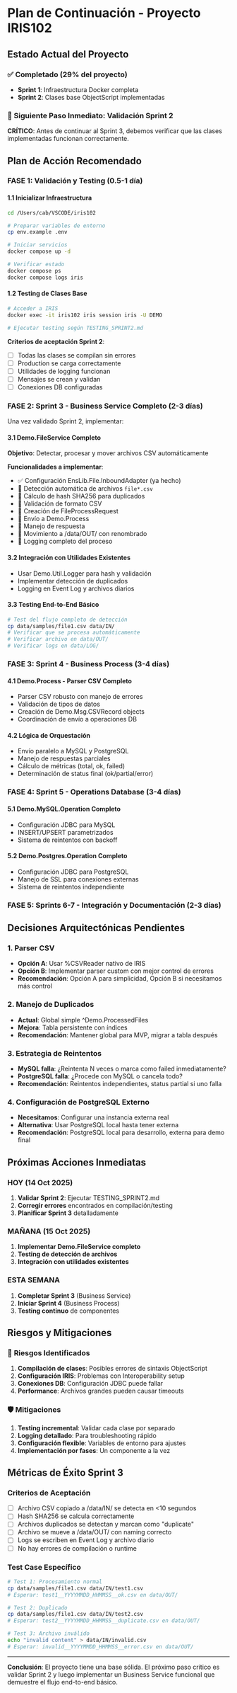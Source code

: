 # Plan de Continuación - Proyecto IRIS102

## Estado Actual del Proyecto

### ✅ Completado (29% del proyecto)
- **Sprint 1**: Infraestructura Docker completa
- **Sprint 2**: Clases base ObjectScript implementadas

### 🔄 Siguiente Paso Inmediato: Validación Sprint 2

**CRÍTICO**: Antes de continuar al Sprint 3, debemos verificar que las clases implementadas funcionan correctamente.

## Plan de Acción Recomendado

### FASE 1: Validación y Testing (0.5-1 día)

#### 1.1 Inicializar Infraestructura
```bash
cd /Users/cab/VSCODE/iris102

# Preparar variables de entorno
cp env.example .env

# Iniciar servicios
docker compose up -d

# Verificar estado
docker compose ps
docker compose logs iris
```

#### 1.2 Testing de Clases Base
```bash
# Acceder a IRIS
docker exec -it iris102 iris session iris -U DEMO

# Ejecutar testing según TESTING_SPRINT2.md
```

**Criterios de aceptación Sprint 2**:
- [ ] Todas las clases se compilan sin errores
- [ ] Production se carga correctamente
- [ ] Utilidades de logging funcionan
- [ ] Mensajes se crean y validan
- [ ] Conexiones DB configuradas

### FASE 2: Sprint 3 - Business Service Completo (2-3 días)

Una vez validado Sprint 2, implementar:

#### 3.1 Demo.FileService Completo
**Objetivo**: Detectar, procesar y mover archivos CSV automáticamente

**Funcionalidades a implementar**:
- ✅ Configuración EnsLib.File.InboundAdapter (ya hecho)
- 🔨 Detección automática de archivos `file*.csv`
- 🔨 Cálculo de hash SHA256 para duplicados
- 🔨 Validación de formato CSV
- 🔨 Creación de FileProcessRequest
- 🔨 Envío a Demo.Process
- 🔨 Manejo de respuesta
- 🔨 Movimiento a /data/OUT/ con renombrado
- 🔨 Logging completo del proceso

#### 3.2 Integración con Utilidades Existentes
- Usar Demo.Util.Logger para hash y validación
- Implementar detección de duplicados
- Logging en Event Log y archivos diarios

#### 3.3 Testing End-to-End Básico
```bash
# Test del flujo completo de detección
cp data/samples/file1.csv data/IN/
# Verificar que se procesa automáticamente
# Verificar archivo en data/OUT/
# Verificar logs en data/LOG/
```

### FASE 3: Sprint 4 - Business Process (3-4 días)

#### 4.1 Demo.Process - Parser CSV Completo
- Parser CSV robusto con manejo de errores
- Validación de tipos de datos
- Creación de Demo.Msg.CSVRecord objects
- Coordinación de envío a operaciones DB

#### 4.2 Lógica de Orquestación
- Envío paralelo a MySQL y PostgreSQL
- Manejo de respuestas parciales
- Cálculo de métricas (total, ok, failed)
- Determinación de status final (ok/partial/error)

### FASE 4: Sprint 5 - Operations Database (3-4 días)

#### 5.1 Demo.MySQL.Operation Completo
- Configuración JDBC para MySQL
- INSERT/UPSERT parametrizados
- Sistema de reintentos con backoff

#### 5.2 Demo.Postgres.Operation Completo
- Configuración JDBC para PostgreSQL
- Manejo de SSL para conexiones externas
- Sistema de reintentos independiente

### FASE 5: Sprints 6-7 - Integración y Documentación (2-3 días)

## Decisiones Arquitectónicas Pendientes

### 1. **Parser CSV**
- **Opción A**: Usar %CSVReader nativo de IRIS
- **Opción B**: Implementar parser custom con mejor control de errores
- **Recomendación**: Opción A para simplicidad, Opción B si necesitamos más control

### 2. **Manejo de Duplicados**
- **Actual**: Global simple ^Demo.ProcessedFiles
- **Mejora**: Tabla persistente con índices
- **Recomendación**: Mantener global para MVP, migrar a tabla después

### 3. **Estrategia de Reintentos**
- **MySQL falla**: ¿Reintenta N veces o marca como failed inmediatamente?
- **PostgreSQL falla**: ¿Procede con MySQL o cancela todo?
- **Recomendación**: Reintentos independientes, status partial si uno falla

### 4. **Configuración de PostgreSQL Externo**
- **Necesitamos**: Configurar una instancia externa real
- **Alternativa**: Usar PostgreSQL local hasta tener externa
- **Recomendación**: PostgreSQL local para desarrollo, externa para demo final

## Próximas Acciones Inmediatas

### HOY (14 Oct 2025)
1. **Validar Sprint 2**: Ejecutar TESTING_SPRINT2.md
2. **Corregir errores** encontrados en compilación/testing
3. **Planificar Sprint 3** detalladamente

### MAÑANA (15 Oct 2025)
1. **Implementar Demo.FileService completo**
2. **Testing de detección de archivos**
3. **Integración con utilidades existentes**

### ESTA SEMANA
1. **Completar Sprint 3** (Business Service)
2. **Iniciar Sprint 4** (Business Process)
3. **Testing continuo** de componentes

## Riesgos y Mitigaciones

### 🚨 **Riesgos Identificados**
1. **Compilación de clases**: Posibles errores de sintaxis ObjectScript
2. **Configuración IRIS**: Problemas con Interoperability setup
3. **Conexiones DB**: Configuración JDBC puede fallar
4. **Performance**: Archivos grandes pueden causar timeouts

### 🛡️ **Mitigaciones**
1. **Testing incremental**: Validar cada clase por separado
2. **Logging detallado**: Para troubleshooting rápido
3. **Configuración flexible**: Variables de entorno para ajustes
4. **Implementación por fases**: Un componente a la vez

## Métricas de Éxito Sprint 3

### Criterios de Aceptación
- [ ] Archivo CSV copiado a /data/IN/ se detecta en <10 segundos
- [ ] Hash SHA256 se calcula correctamente
- [ ] Archivos duplicados se detectan y marcan como "duplicate"
- [ ] Archivo se mueve a /data/OUT/ con naming correcto
- [ ] Logs se escriben en Event Log y archivo diario
- [ ] No hay errores de compilación o runtime

### Test Case Específico
```bash
# Test 1: Procesamiento normal
cp data/samples/file1.csv data/IN/test1.csv
# Esperar: test1__YYYYMMDD_HHMMSS__ok.csv en data/OUT/

# Test 2: Duplicado
cp data/samples/file1.csv data/IN/test2.csv
# Esperar: test2__YYYYMMDD_HHMMSS__duplicate.csv en data/OUT/

# Test 3: Archivo inválido
echo "invalid content" > data/IN/invalid.csv
# Esperar: invalid__YYYYMMDD_HHMMSS__error.csv en data/OUT/
```

---

**Conclusión**: El proyecto tiene una base sólida. El próximo paso crítico es validar Sprint 2 y luego implementar un Business Service funcional que demuestre el flujo end-to-end básico.